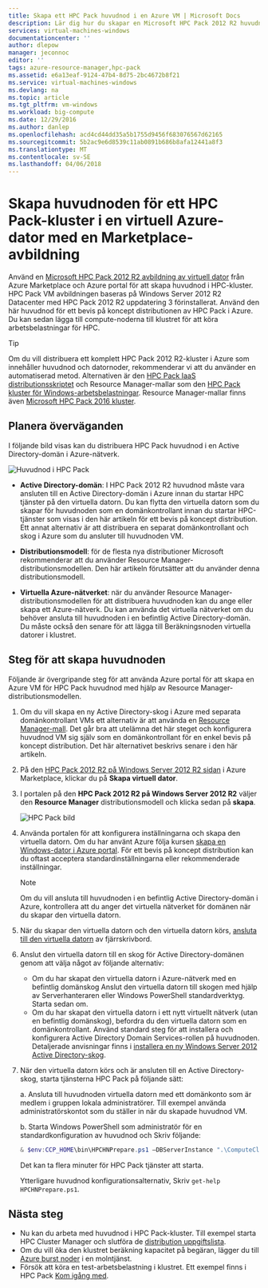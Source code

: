 ```yaml
---
title: Skapa ett HPC Pack huvudnod i en Azure VM | Microsoft Docs
description: Lär dig hur du skapar en Microsoft HPC Pack 2012 R2 huvudnod i en Azure VM med hjälp av Azure portal och Resource Manager-distributionsmodellen.
services: virtual-machines-windows
documentationcenter: ''
author: dlepow
manager: jeconnoc
editor: ''
tags: azure-resource-manager,hpc-pack
ms.assetid: e6a13eaf-9124-47b4-8d75-2bc4672b8f21
ms.service: virtual-machines-windows
ms.devlang: na
ms.topic: article
ms.tgt_pltfrm: vm-windows
ms.workload: big-compute
ms.date: 12/29/2016
ms.author: danlep
ms.openlocfilehash: acd4cd44dd35a5b1755d9456f683076567d62165
ms.sourcegitcommit: 5b2ac9e6d8539c11ab0891b686b8afa12441a8f3
ms.translationtype: MT
ms.contentlocale: sv-SE
ms.lasthandoff: 04/06/2018
---
```

# <a name="create-the-head-node-of-an-hpc-pack-cluster-in-an-azure-vm-with-a-marketplace-image"></a>Skapa huvudnoden för ett HPC Pack-kluster i en virtuell Azure-dator med en Marketplace-avbildning
Använd en [Microsoft HPC Pack 2012 R2 avbildning av virtuell dator](https://azure.microsoft.com/marketplace/partners/microsoft/hpcpack2012r2onwindowsserver2012r2/) från Azure Marketplace och Azure portal för att skapa huvudnod i HPC-kluster. HPC Pack VM avbildningen baseras på Windows Server 2012 R2 Datacenter med HPC Pack 2012 R2 uppdatering 3 förinstallerat. Använd den här huvudnod för ett bevis på koncept distributionen av HPC Pack i Azure. Du kan sedan lägga till compute-noderna till klustret för att köra arbetsbelastningar för HPC.

> [!TIP]
> Om du vill distribuera ett komplett HPC Pack 2012 R2-kluster i Azure som innehåller huvudnod och datornoder, rekommenderar vi att du använder en automatiserad metod. Alternativen är den [HPC Pack IaaS distributionsskriptet](classic/hpcpack-cluster-powershell-script.md?toc=%2fazure%2fvirtual-machines%2fwindows%2fclassic%2ftoc.json) och Resource Manager-mallar som den [HPC Pack kluster för Windows-arbetsbelastningar](https://azure.microsoft.com/marketplace/partners/microsofthpc/newclusterwindowscn/). Resource Manager-mallar finns även [Microsoft HPC Pack 2016 kluster](https://github.com/MsHpcPack/HPCPack2016/tree/master/newcluster-templates). 
> 
> 

## <a name="planning-considerations"></a>Planera överväganden
I följande bild visas kan du distribuera HPC Pack huvudnod i en Active Directory-domän i Azure-nätverk.

![Huvudnod i HPC Pack][headnode]

* **Active Directory-domän**: I HPC Pack 2012 R2 huvudnod måste vara ansluten till en Active Directory-domän i Azure innan du startar HPC tjänster på den virtuella datorn. Du kan flytta den virtuella datorn som du skapar för huvudnoden som en domänkontrollant innan du startar HPC-tjänster som visas i den här artikeln för ett bevis på koncept distribution. Ett annat alternativ är att distribuera en separat domänkontrollant och skog i Azure som du ansluter till huvudnoden VM.

* **Distributionsmodell**: för de flesta nya distributioner Microsoft rekommenderar att du använder Resource Manager-distributionsmodellen. Den här artikeln förutsätter att du använder denna distributionsmodell.

* **Virtuella Azure-nätverket**: när du använder Resource Manager-distributionsmodellen för att distribuera huvudnoden kan du ange eller skapa ett Azure-nätverk. Du kan använda det virtuella nätverket om du behöver ansluta till huvudnoden i en befintlig Active Directory-domän. Du måste också den senare för att lägga till Beräkningsnoden virtuella datorer i klustret.

## <a name="steps-to-create-the-head-node"></a>Steg för att skapa huvudnoden
Följande är övergripande steg för att använda Azure portal för att skapa en Azure VM för HPC Pack huvudnod med hjälp av Resource Manager-distributionsmodellen. 

1. Om du vill skapa en ny Active Directory-skog i Azure med separata domänkontrollant VMs ett alternativ är att använda en [Resource Manager-mall](https://github.com/Azure/azure-quickstart-templates/tree/master/active-directory-new-domain-ha-2-dc). Det går bra att utelämna det här steget och konfigurera huvudnod VM sig själv som en domänkontrollant för en enkel bevis på koncept distribution. Det här alternativet beskrivs senare i den här artikeln.
2. På den [HPC Pack 2012 R2 på Windows Server 2012 R2 sidan](https://azure.microsoft.com/marketplace/partners/microsoft/hpcpack2012r2onwindowsserver2012r2/) i Azure Marketplace, klickar du på **Skapa virtuell dator**. 
3. I portalen på den **HPC Pack 2012 R2 på Windows Server 2012 R2** väljer den **Resource Manager** distributionsmodell och klicka sedan på **skapa**.
   
    ![HPC Pack bild][marketplace]
4. Använda portalen för att konfigurera inställningarna och skapa den virtuella datorn. Om du har använt Azure följa kursen [skapa en Windows-dator i Azure portal](../virtual-machines-windows-hero-tutorial.md?toc=%2fazure%2fvirtual-machines%2fwindows%2ftoc.json). För ett bevis på koncept distribution kan du oftast acceptera standardinställningarna eller rekommenderade inställningar.
   
   > [!NOTE]
   > Om du vill ansluta till huvudnoden i en befintlig Active Directory-domän i Azure, kontrollera att du anger det virtuella nätverket för domänen när du skapar den virtuella datorn.
   > 
   > 
5. När du skapar den virtuella datorn och den virtuella datorn körs, [ansluta till den virtuella datorn](connect-logon.md?toc=%2fazure%2fvirtual-machines%2fwindows%2ftoc.json) av fjärrskrivbord. 
6. Anslut den virtuella datorn till en skog för Active Directory-domänen genom att välja något av följande alternativ:
   
   * Om du har skapat den virtuella datorn i Azure-nätverk med en befintlig domänskog Anslut den virtuella datorn till skogen med hjälp av Serverhanteraren eller Windows PowerShell standardverktyg. Starta sedan om.
   * Om du har skapat den virtuella datorn i ett nytt virtuellt nätverk (utan en befintlig domänskog), befordra du den virtuella datorn som en domänkontrollant. Använd standard steg för att installera och konfigurera Active Directory Domain Services-rollen på huvudnoden. Detaljerade anvisningar finns i [installera en ny Windows Server 2012 Active Directory-skog](https://technet.microsoft.com/library/jj574166.aspx).
7. När den virtuella datorn körs och är ansluten till en Active Directory-skog, starta tjänsterna HPC Pack på följande sätt:
   
    a. Ansluta till huvudnoden virtuella datorn med ett domänkonto som är medlem i gruppen lokala administratörer. Till exempel använda administratörskontot som du ställer in när du skapade huvudnod VM.
   
    b. Starta Windows PowerShell som administratör för en standardkonfiguration av huvudnod och Skriv följande:
   
    ```PowerShell
    & $env:CCP_HOME\bin\HPCHNPrepare.ps1 –DBServerInstance ".\ComputeCluster"
    ```
   
    Det kan ta flera minuter för HPC Pack tjänster att starta.
   
    Ytterligare huvudnod konfigurationsalternativ, Skriv `get-help HPCHNPrepare.ps1`.

## <a name="next-steps"></a>Nästa steg
* Nu kan du arbeta med huvudnod i HPC Pack-kluster. Till exempel starta HPC Cluster Manager och slutföra de [distribution uppgiftslista](https://technet.microsoft.com/library/jj884141.aspx).
* Om du vill öka den klustret beräkning kapacitet på begäran, lägger du till [Azure burst noder](classic/hpcpack-cluster-node-burst.md?toc=%2fazure%2fvirtual-machines%2fwindows%2fclassic%2ftoc.json) i en molntjänst. 
* Försök att köra en test-arbetsbelastning i klustret. Ett exempel finns i HPC Pack [Kom igång med](https://technet.microsoft.com/library/jj884144).

<!--Image references-->
[headnode]: ./media/hpcpack-cluster-headnode/headnode.png
[marketplace]: ./media/hpcpack-cluster-headnode/marketplace.png
